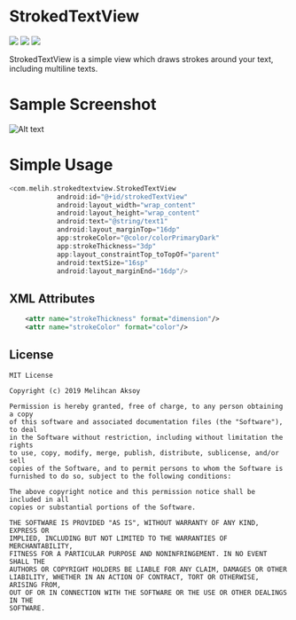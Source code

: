 StrokedTextView
================
<a href="http://developer.android.com/index.html" target="_blank"><img src="https://img.shields.io/badge/platform-android-green.svg"/></a>
<a href="https://android-arsenal.com/api?level=15" target="_blank"><img src="https://img.shields.io/badge/API-19%2B-green.svg?style=flat"/></a> 
<a href="http://opensource.org/licenses/MIT" target="_blank"><img src="https://img.shields.io/badge/License-MIT-blue.svg?style=flat"/></a>


StrokedTextView is a simple view which draws strokes around your text, including multiline texts.


Sample Screenshot
===========
![Alt text](https://github.com/melihaksoy/StrokedTextView/blob/master/ss/ss.png "Sample screenshot")

# Simple Usage

```kotlin
<com.melih.strokedtextview.StrokedTextView
            android:id="@+id/strokedTextView"
            android:layout_width="wrap_content"
            android:layout_height="wrap_content"
            android:text="@string/text1"
            android:layout_marginTop="16dp"
            app:strokeColor="@color/colorPrimaryDark"
            app:strokeThickness="3dp"
            app:layout_constraintTop_toTopOf="parent"
            android:textSize="16sp"
            android:layout_marginEnd="16dp"/>
```

## XML Attributes

```xml
    <attr name="strokeThickness" format="dimension"/>
    <attr name="strokeColor" format="color"/>
```

## License
```
MIT License

Copyright (c) 2019 Melihcan Aksoy

Permission is hereby granted, free of charge, to any person obtaining a copy
of this software and associated documentation files (the "Software"), to deal
in the Software without restriction, including without limitation the rights
to use, copy, modify, merge, publish, distribute, sublicense, and/or sell
copies of the Software, and to permit persons to whom the Software is
furnished to do so, subject to the following conditions:

The above copyright notice and this permission notice shall be included in all
copies or substantial portions of the Software.

THE SOFTWARE IS PROVIDED "AS IS", WITHOUT WARRANTY OF ANY KIND, EXPRESS OR
IMPLIED, INCLUDING BUT NOT LIMITED TO THE WARRANTIES OF MERCHANTABILITY,
FITNESS FOR A PARTICULAR PURPOSE AND NONINFRINGEMENT. IN NO EVENT SHALL THE
AUTHORS OR COPYRIGHT HOLDERS BE LIABLE FOR ANY CLAIM, DAMAGES OR OTHER
LIABILITY, WHETHER IN AN ACTION OF CONTRACT, TORT OR OTHERWISE, ARISING FROM,
OUT OF OR IN CONNECTION WITH THE SOFTWARE OR THE USE OR OTHER DEALINGS IN THE
SOFTWARE.
```